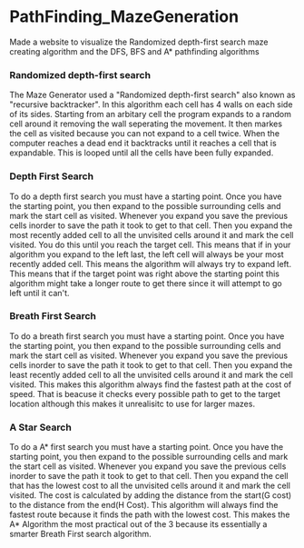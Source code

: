 # PathFinding_MazeGeneration
Made a website to visualize the Randomized depth-first search maze creating algorithm and the DFS, BFS and A* pathfinding algorithms

### Randomized depth-first search

The Maze Generator used a "Randomized depth-first search" also known as "recursive backtracker". In this algorithm each cell has 4 walls on each side of its sides. Starting from an arbitary cell the program expands to a random cell around it removing the wall seperating the movement. It then markes the cell as visited because you can not expand to a cell twice. When the computer reaches a dead end it backtracks until it reaches a cell that is expandable. This is looped until all the cells have been fully expanded.

### Depth First Search

To do a depth first search you must have a starting point. Once you have the starting point, you then expand to the possible surrounding cells and mark the start cell as visited. Whenever you expand you save the previous cells inorder to save the path it took to get to that cell. Then you expand the most recently added cell to all the unvisited cells around it and mark the cell visited. You do this until you reach the target cell. This means that if in your algorithm you expand to the left last, the left cell will always be your most recently added cell. This means the algorithm will always try to expand left. This means that if the target point was right above the starting point this algorithm might take a longer route to get there since it will attempt to go left until it can't.

### Breath First Search

To do a breath first search you must have a starting point. Once you have the starting point, you then expand to the possible surrounding cells and mark the start cell as visited. Whenever you expand you save the previous cells inorder to save the path it took to get to that cell. Then you expand the least recently added cell to all the unvisited cells around it and mark the cell visited. This makes this algorithm always find the fastest path at the cost of speed. That is beacuse it checks every possible path to get to the target location although this makes it unrealisitc to use for larger mazes.

### A Star Search

To do a A* first search you must have a starting point. Once you have the starting point, you then expand to the possible surrounding cells and mark the start cell as visited. Whenever you expand you save the previous cells inorder to save the path it took to get to that cell. Then you expand the cell that has the lowest cost to all the unvisited cells around it and mark the cell visited. The cost is calculated by adding the distance from the start(G cost) to the distance from the end(H Cost). This algorithm will always find the fastest route because it finds the path with the lowest cost. This makes the A* Algorithm the most practical out of the 3 because its essentially a smarter Breath First search algorithm.
